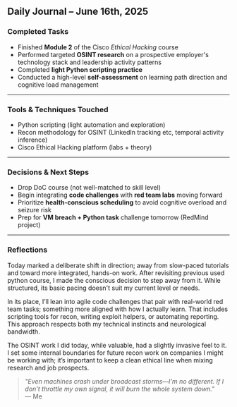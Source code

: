 ## Daily Journal – June 16th, 2025

### Completed Tasks
- Finished **Module 2** of the Cisco *Ethical Hacking* course
- Performed targeted **OSINT research** on a prospective employer's technology stack and leadership activity patterns
- Completed **light Python scripting practice**
- Conducted a high-level **self-assessment** on learning path direction and cognitive load management

---


###  Tools & Techniques Touched
- Python scripting (light automation and exploration)
- Recon methodology for OSINT (LinkedIn tracking etc, temporal activity inference)
- Cisco Ethical Hacking platform (labs + theory)

---

### Decisions & Next Steps
- Drop DoC course (not well-matched to skill level)
- Begin integrating **code challenges** with **red team labs** moving forward
- Prioritize **health-conscious scheduling** to avoid cognitive overload and seizure risk
- Prep for **VM breach + Python task** challenge tomorrow (RedMind project)

---

### Reflections
Today marked a deliberate shift in direction; away from slow-paced tutorials and toward more integrated, hands-on work. After revisiting previous used python course, I made the conscious decision to step away from it. While structured, its basic pacing doesn't suit my current level or needs.

In its place, I’ll lean into agile code challenges that pair with real-world red team tasks; something more aligned with how I actually learn. That includes scripting tools for recon, writing exploit helpers, or automating reporting. This approach respects both my technical instincts and neurological bandwidth.

The OSINT work I did today, while valuable, had a slightly invasive feel to it. I set some internal boundaries for future recon work on companies I might be working with; it’s important to keep a clean ethical line when mixing research and job prospects.

> _"Even machines crash under broadcast storms—I'm no different. If I don't throttle my own signal, it will burn the whole system down."_  
> — Me